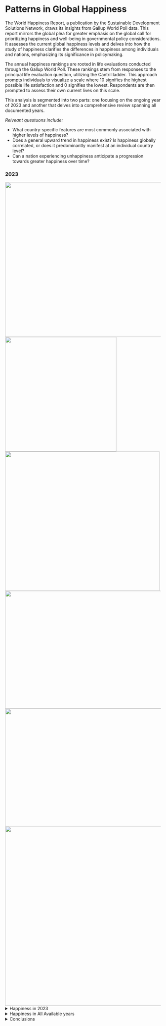 # Patterns in Global Happiness

The World Happiness Report, a publication by the Sustainable Development Solutions Network, draws its insights from Gallup World Poll data. This report mirrors the global plea for greater emphasis on the global call for prioritizing happiness and well-being in governmental policy considerations. It assesses the current global happiness levels and delves into how the study of happiness clarifies the differences in happiness among individuals and nations, emphasizing its significance in policymaking.

The annual happiness rankings are rooted in life evaluations conducted through the Gallup World Poll. These rankings stem from responses to the principal life evaluation question, utilizing the Cantril ladder. This approach prompts individuals to visualize a scale where 10 signifies the highest possible life satisfaction and 0 signifies the lowest. Respondents are then prompted to assess their own current lives on this scale.

This analysis is segmented into two parts: one focusing on the ongoing year of 2023 and another that delves into a comprehensive review spanning all documented years.

*Relveant questuons include:*
+ What country-specific features are most commonly associated with higher levels of happiness?
+ Does a general upward trend in happiness exist? Is happiness globally correlated, or does it predominantly manifest at an individual country level?
+ Can a nation experiencing unhappiness anticipate a progression towards greater happiness over time?

### 2023

<img src="https://raw.githubusercontent.com/occampos/Patterns_In_Happiness/main/Visuals/data_2023/data_2023_15.png"  width="950" height="500">

<img src="https://raw.githubusercontent.com/occampos/Patterns_In_Happiness/main/Visuals/data_2023/data_2023_03.png"  width="360" height="370">

<img src="https://raw.githubusercontent.com/occampos/Patterns_In_Happiness/main/Visuals/data_2023/data_2023_04.png"  width="500" height="450">

<img src="https://raw.githubusercontent.com/occampos/Patterns_In_Happiness/main/Visuals/data_2023/data_2023_05.png"  width="570" height="380">

<img src="https://raw.githubusercontent.com/occampos/Patterns_In_Happiness/main/Visuals/data_2023/data_2023_06.png"  width="570" height="380">

<img src="https://raw.githubusercontent.com/occampos/Patterns_In_Happiness/main/Visuals/data_2023/data_2023_07.png"  width="700" height="580">







<details>

<summary> Happiness in 2023</summary>

### 2023

<img src="https://raw.githubusercontent.com/occampos/Patterns_In_Happiness/main/Visuals/data_2023/data_2023_02.png"  width="500" height="450">

<img src="https://raw.githubusercontent.com/occampos/Patterns_In_Happiness/main/Visuals/data_2023/data_2023_03.png"  width="360" height="370">

<img src="https://raw.githubusercontent.com/occampos/Patterns_In_Happiness/main/Visuals/data_2023/data_2023_04.png"  width="500" height="450">

<img src="https://raw.githubusercontent.com/occampos/Patterns_In_Happiness/main/Visuals/data_2023/data_2023_05.png"  width="570" height="380">

<img src="https://raw.githubusercontent.com/occampos/Patterns_In_Happiness/main/Visuals/data_2023/data_2023_06.png"  width="570" height="380">

<img src="https://raw.githubusercontent.com/occampos/Patterns_In_Happiness/main/Visuals/data_2023/data_2023_07.png"  width="700" height="580">




```ruby
   puts "Hello World"
```
</details>

<details>

<summary>Happiness in All Available years</summary>

</details>

</details>

<details>

<summary>Conclusions</summary>

</details>
